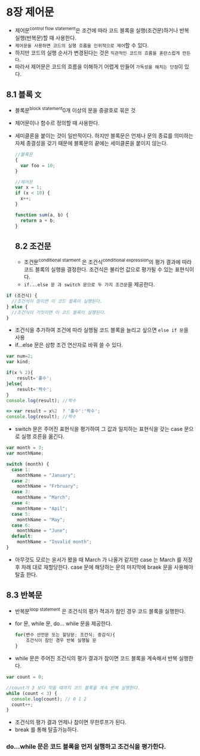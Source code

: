 
# 8장 제어문

- 제어문<sup>control flow statement</sup>은 조건에 따라 코드 블록을 실행(조건문)하거나 반복 실행(반복문)할 때 사용한다.
- `제어문을 사용하면 코드의 실행 흐름을 인위적으로 제어`할 수 있다.
- 하지만 코드의 실행 순서가 변경된다는 것은 `직관적인 코드의 흐름을 혼란스럽게 만든다`.
- 따라서 제어문은 코드의 흐름을 이해하기 어렵게 만들어 `가독성을 해치는 단점`이 있다.

## 8.1 블록 `文`

- 블록문<sup>block statement</sup>0개 이상의 문을 중괄호로 묶은 것
- 제어문이나 함수르 정의할 때 사용한다.
- 세미클론을 붙이는 것이 일반적이다. 하지만 블록문은 언제나 문의 종료를 의미하는 자체 종결성을 갖기 때문에 블록문의 끝에는 세미클론을 붙이지 않는다.

  ```js
  //블록문
  {
    var foo = 10;
  }

  //제어문
  var x = 1;
  if (x < 10) {
    x++;
  }

  function sum(a, b) {
    return a + b;
  }
  ```

  ## 8.2 조건문

  - 조건문<sup>conditional starment</sup> 은 조건식<sup>conditional expression</sup>의 평가 결과에 따라 코드 블록의 실행을 결정한다. 조건식은 불리언 값으로 평가될 수 있는 표현식이다.
  - `if...else 문 과 switch 문으로 두 가지 조건문`을 제공한다.

```js
if (조건식) {
  //조건식이 참이면 이 코드 블록이 실행된다.
} else {
  //조건식이 거짓이면 이 코드 블록이 실행된다.
}
```

- 조건식을 추가하여 조건에 따라 실행될 코드 블록을 늘리고 싶으면 `else if 문`을 사용
- if...else 문은 삼항 조건 연산자로 바꿔 쓸 수 있다.

```js
var num=2;
var kind;

if(x % 2){
    result='홀수';
}else{
    result='짝수';
}
console.log(result); //짝수

=> var result = x%2  ? '홀수':'짝수';
console.log(result); //짝수
```

- switch 문은 주어진 표현식을 평가하여 그 값과 일치하는 표현식을 갖는 case 문으로 실행 흐른을 옮긴다.

```js
var month = 3;
var monthName;

switch (month) {
  case 1:
    monthName = "January";
  case 2:
    monthName = "Frbruary";
  case 3:
    monthName = "March";
  case 4:
    monthName = "Apil";
  case 5:
    monthName = "May";
  case 6:
    monthName = "June";
  default:
    monthName = "Invalid month";
}
```

- 아무것도 모르는 윤서가 봤을 때 March 가 나올거 같지만 case 는 March 를 저장 후 차례 대로 재할당한다. case 문에 해당하는 문의 마지막에 braek 문을 사용해야 탈출 한다.

## 8.3 반복문

- 반복문<sup>loop statement</sup> 은 조건식의 평가 젹과가 참인 경우 코드 블록을 실행한다.
- for 문, while 문, do... while 문을 제공한다.

  ```js
  for(변수 선언문 또는 할당문; 조건식; 증감식){
      조건식이 참인 경우 반복 실행될 문
  }
  ```

- while 문은 주어진 조건식의 평가 결과가 참이면 코드 블록을 계속해서 반복 실행한다.

```js
var count = 0;

//count가 3 보다 작을 때까지 코드 블록을 계속 반복 실행한다.
while (count < 3) {
  console.log(count); // 0 1 2
  count++;
}
```

- 조건식의 평가 결과 언제나 참이면 무한루프가 된다.
- break 를 통해 탈출가능하다.

### do...while 문은 코드 블록을 먼저 실행하고 조건식을 평가한다.
